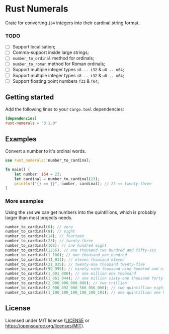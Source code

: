 # Rust Numerals

Crate for converting `i64` integers into their cardinal string format.

### TODO

- [ ] Support localisation;
- [ ] Comma-support inside large strings;
- [ ] `number_to_ordinal` method for ordinals;
- [ ] `number_to_roman` method for Roman ordinals;
- [ ] Support multiple integer types `i8 .. i32` & `u8 .. u64`;
- [ ] Support multiple integer types `i8 .. i32` & `u8 .. u64`;
- [ ] Support floating point numbers `f32` & `f64`;

## Getting started

Add the following lines to your `Cargo.toml` dependencies:

```toml
[dependencies]
rust-numerals = "0.1.0"
```

## Examples

Convert a number to it's ordinal words.

```rust
use rust_numerals::number_to_cardinal;

fn main() {
    let number: i64 = 23;
    let cardinal = number_to_cardinal(23);
    println!("{} == {}", number, cardinal); // 23 == twenty-three
}
```

### More examples

Using the `i64` we can get numbers into the quintillions, which is probably larger than most projects needs.

```rust
number_to_cardinal(0); // zero
number_to_cardinal(8); // eight
number_to_cardinal(14); // fourteen
number_to_cardinal(23); // twenty-three
number_to_cardinal(108); // one hundred eight
number_to_cardinal(1256); // one thousand two hundred and fifty-six
number_to_cardinal(1_100); // one thousand one hundred
number_to_cardinal(11_011); // eleven thousand eleven
number_to_cardinal(21_025); // twenty-one thousand twenty-five
number_to_cardinal(99_999); // ninety-nine thousand nine hundred and ninety-nine
number_to_cardinal(1_001_000); // one million one thousand
number_to_cardinal(1_061_044); // one million sixty-one thousand forty-four
number_to_cardinal(2_000_000_000_000); // two trillion
number_to_cardinal(2_000_892_000_560_056_000); // two quintillion eight hundred and ninety-two trillion five hundred and sixty million fifty-six thousand
number_to_cardinal(1_100_100_100_100_100_101); // one quintillion one hundred quadrillion one hundred trillion one hundred billion one hundred million one hundred thousand one hundred and one
```

## License

Licensed under MIT license ([LICENSE](LICENSE) or https://opensource.org/licenses/MIT).